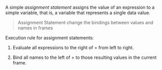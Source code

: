 A simple _assignment statement_ assigns the value of an expression to a simple variable, that is, a variable that represents a single data value.


> Assignment Statement change the bindings between values and names in  frames

Execution rule for assignment statements:

1. Evaluate all expressions to the right of = from left to right.

2. Bind all names to the left of = to those resulting values in the current frame.